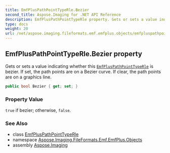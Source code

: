 ```yaml
---
title: EmfPlusPathPointTypeRle.Bezier
second_title: Aspose.Imaging for .NET API Reference
description: EmfPlusPathPointTypeRle property. Gets or sets a value indicating whether this EmfPlusPathPointTypeRle is bezier. If set the path points are on a Bezier curve. If clear the path points are on a graphics line
type: docs
weight: 20
url: /net/aspose.imaging.fileformats.emf.emfplus.objects/emfpluspathpointtyperle/bezier/
---
```

## EmfPlusPathPointTypeRle.Bezier property

Gets or sets a value indicating whether this [`EmfPlusPathPointTypeRle`](../) is bezier. If set, the path points are on a Bezier curve. If clear, the path points are on a graphics line.

```csharp
public bool Bezier { get; set; }
```

### Property Value

`true` if bezier; otherwise, `false`.

### See Also

* class [EmfPlusPathPointTypeRle](../)
* namespace [Aspose.Imaging.FileFormats.Emf.EmfPlus.Objects](../../emfpluspathpointtyperle/)
* assembly [Aspose.Imaging](../../../)



